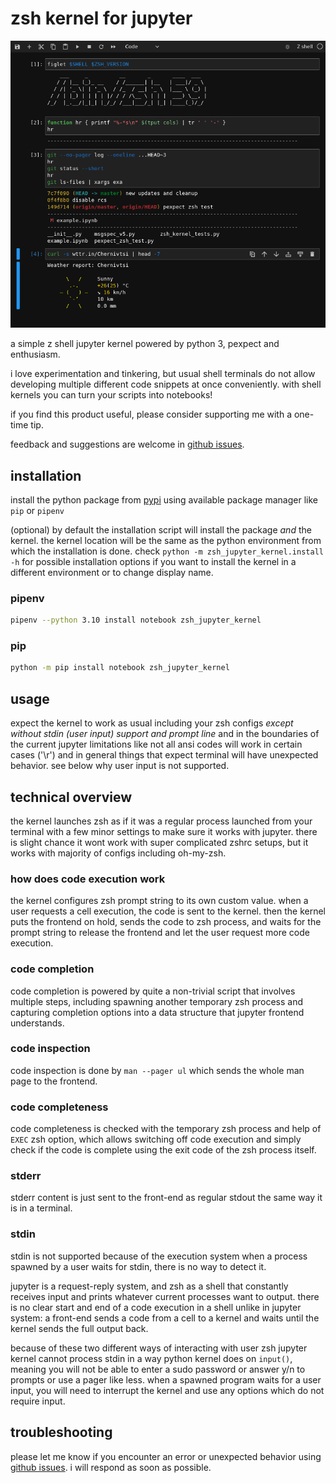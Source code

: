# zsh kernel for jupyter

![screenshot](misc/example.png)

a simple z shell jupyter kernel powered by python 3, pexpect and enthusiasm.

i love experimentation and tinkering, but usual shell terminals do not allow developing multiple different code snippets at once conveniently.
with shell kernels you can turn your scripts into notebooks!

if you find this product useful, please consider supporting me with a one-time tip.

feedback and suggestions are welcome in [github issues](https://github.com/dan-oak/zsh-jupyter-kernel/issues).

## installation

install the python package from [pypi](https://pypi.org/project/zsh-jupyter-kernel/) using available package manager like `pip` or `pipenv`

(optional) by default the installation script will install the package *and* the kernel. the kernel location will be the same as the python environment from which the installation is done. check `python -m zsh_jupyter_kernel.install -h` for possible installation options if you want to install the kernel in a different environment or to change display name.

### pipenv

```sh
pipenv --python 3.10 install notebook zsh_jupyter_kernel
```

### pip

```sh
python -m pip install notebook zsh_jupyter_kernel
```

## usage

expect the kernel to work as usual including your zsh configs *except without stdin (user input) support and prompt line* and in the boundaries of the current jupyter limitations like not all ansi codes will work in certain cases ('\r') and in general things that expect terminal will have unexpected behavior.
see below why user input is not supported.

## technical overview

the kernel launches zsh as if it was a regular process launched from your terminal with a few minor settings to make sure it works with jupyter. there is slight chance it wont work with super complicated zshrc setups, but it works with majority of configs including oh-my-zsh.

### how does code execution work

the kernel configures zsh prompt string to its own custom value.
when a user requests a cell execution, the code is sent to the kernel.
then the kernel puts the frontend on hold, sends the code to zsh process, and waits for the prompt string to release the frontend and let the user request more code execution.

### code completion

code completion is powered by quite a non-trivial script that involves multiple steps, including spawning another temporary zsh process and capturing completion options into a data structure that jupyter frontend understands.

### code inspection

code inspection is done by `man --pager ul` which sends the whole man page to the frontend.

### code completeness

code completeness is checked with the temporary zsh process and help of `EXEC` zsh option, which allows switching off code execution and simply check if the code is complete using the exit code of the zsh process itself.

### stderr

stderr content is just sent to the front-end as regular stdout the same way it is in a terminal.

### stdin

stdin is not supported because of the execution system when a process spawned by a user waits for stdin, there is no way to detect it.

jupyter is a request-reply system, and zsh as a shell that constantly receives input and prints whatever current processes want to output. there is no clear start and end of a code execution in a shell unlike in jupyter system: a front-end sends a code from a cell to a kernel and waits until the kernel sends the full output back.

because of these two different ways of interacting with user zsh jupyter kernel cannot process stdin in a way python kernel does on `input()`, meaning you will not be able to enter a sudo password or answer y/n to prompts or use a pager like less. when a spawned program waits for a user input, you will need to interrupt the kernel and use any options which do not require input.

## troubleshooting

please let me know if you encounter an error or unexpected behavior using [github issues](https://github.com/dan-oak/zsh-jupyter-kernel/issues).
i will respond as soon as possible.
